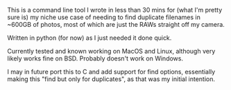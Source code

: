 This is a command line tool I wrote in less than 30 mins for (what I'm pretty sure is) my niche use case of needing to find duplicate filenames in ~600GB of photos, most of which are just the RAWs straight off my camera. 

Written in python (for now) as I just needed it done quick.

Currently tested and known working on MacOS and Linux, although very likely works fine on BSD. Probably doesn't work on Windows.


I may in future port this to C and add support for find options, essentially making this "find but only for duplicates", as that was my initial intention.
